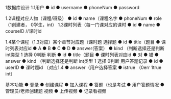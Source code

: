 1数据库设计
1.1用户
● id
● username
● phoneNum
● password

1.2课程对应人物（课程/班级）
● id
● name（课程名字
● phoneNum
● role （1创建者， 0学生，int）
1.3课时列表（每一门课对应的课时
● id
● name
● courseID //课时id

1.4某个课程（1.3对应）某个章节对应题（课时题
选择题
● id
● title（题目
● 课时列表对应id
● A
● B
● C
● D
● answer(答案）
● kind （判断选择还是判断 int类型 1 选择 0判断
判断
● id
● title（题目
● 课时列表对应id
● 对
● 错
● answer
● kind （判断选择还是判断 int类型 1 选择 0判断
用户答题记录
● id
● userID
● 课时题id （对应1.4
● answer（用户选择答案
● istrue （0err 1true int）

基本功能
● 登录
● 创建课程
● 加入课程
● 答题（也是考试
● 用户答题情况
● 管理员/老师创建题
视频
● 上传视频
● 记录看视频
